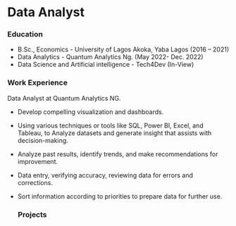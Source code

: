 # Data Analyst


### Education

- B.Sc., Economics - University of Lagos Akoka, Yaba Lagos (2016 – 2021)  
- Data Analytics - Quantum Analytics Ng.  (May 2022- Dec. 2022)  
- Data Science and Artificial intelligence - Tech4Dev (In-View) 

### Work Experience

Data Analyst at Quantum Analytics NG.  
  
 - Develop compelling visualization and dashboards.  

- Using various techniques or tools like SQL, Power BI, Excel, and Tableau, to Analyze datasets and generate insight that assists with decision-making.  

 - Analyze past results, identify trends, and make recommendations for improvement. 

- Data entry, verifying accuracy, reviewing data for errors and corrections.  

- Sort information according to priorities to prepare data for further use.

  ### Projects
  
  
